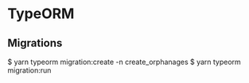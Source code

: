 # TypeORM

## Migrations

$ yarn typeorm migration:create -n create_orphanages
$ yarn typeorm migration:run